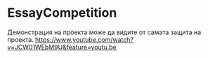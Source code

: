 # EssayCompetition
Демонстрация на проекта може да видите от самата защита на проекта.
https://www.youtube.com/watch?v=JCW01WEbM9U&feature=youtu.be
